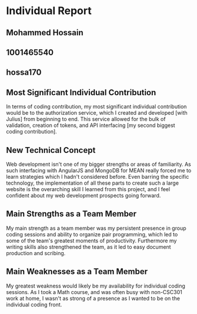 # Individual Report

## Mohammed Hossain
## 1001465540
## hossa170

## Most Significant Individual Contribution

In terms of coding contribution, my most significant individual contribution would be to the authorization service, which I created and  developed [with Julius] from beginning to end. This service allowed for the bulk of validation, creation of tokens, and API interfacing [my second biggest coding contribution]. 

## New Technical Concept

Web development isn't one of my bigger strengths or areas of familiarity. As such interfacing with AngularJS and MongoDB for MEAN really forced me to learn strategies which I hadn't considered before. Even barring the specific technology, the implementation of all these parts to create such a large website is the overarching skill I learned from this project, and I feel confident about my web development prospects going forward.

## Main Strengths as a Team Member

My main strength as a team member was my persistent presence in group coding sessions and ability to organize pair programming, which led to some of the team's greatest moments of productivity. Furthermore my writing skills also strengthened the team, as it led to easy document production and scribing. 

## Main Weaknesses as a Team Member

My greatest weakness would likely be my availability for individual coding sessions. As I took a Math course, and was often busy with non-CSC301 work at home, I wasn't as strong of a presence as I wanted to be on the individual coding front. 

